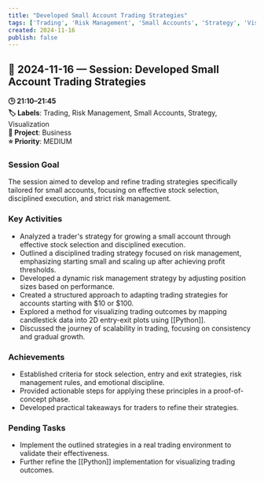 ```yaml
---
title: "Developed Small Account Trading Strategies"
tags: ['Trading', 'Risk Management', 'Small Accounts', 'Strategy', 'Visualization']
created: 2024-11-16
publish: false
---
```


## 📅 2024-11-16 — Session: Developed Small Account Trading Strategies

**🕒 21:10–21:45**  
**🏷️ Labels**: Trading, Risk Management, Small Accounts, Strategy, Visualization  
**📂 Project**: Business  
**⭐ Priority**: MEDIUM  


### Session Goal
The session aimed to develop and refine trading strategies specifically tailored for small accounts, focusing on effective stock selection, disciplined execution, and strict risk management.

### Key Activities
- Analyzed a trader's strategy for growing a small account through effective stock selection and disciplined execution.
- Outlined a disciplined trading strategy focused on risk management, emphasizing starting small and scaling up after achieving profit thresholds.
- Developed a dynamic risk management strategy by adjusting position sizes based on performance.
- Created a structured approach to adapting trading strategies for accounts starting with $10 or $100.
- Explored a method for visualizing trading outcomes by mapping candlestick data into 2D entry-exit plots using [[Python]].
- Discussed the journey of scalability in trading, focusing on consistency and gradual growth.

### Achievements
- Established criteria for stock selection, entry and exit strategies, risk management rules, and emotional discipline.
- Provided actionable steps for applying these principles in a proof-of-concept phase.
- Developed practical takeaways for traders to refine their strategies.

### Pending Tasks
- Implement the outlined strategies in a real trading environment to validate their effectiveness.
- Further refine the [[Python]] implementation for visualizing trading outcomes.
